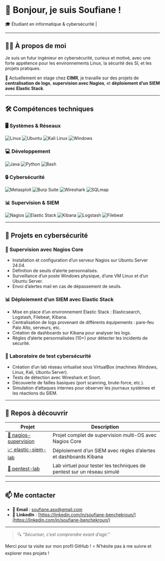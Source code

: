 # 👋 Bonjour, je suis Soufiane !

🎓 Étudiant en informatique & cybersécurité | 

---

## 🧑‍💻 À propos de moi

Je suis un futur ingénieur en cybersécurité, curieux et motivé, avec une forte appétence pour les environnements Linux, la sécurité des SI, et les projets pratiques.

💼 Actuellement en stage chez **CIMR**, je travaille sur des projets de **centralisation de logs**, **supervision avec Nagios**, et **déploiement d’un SIEM avec Elastic Stack**.

---

## 🛠️ Compétences techniques

### 🖥️ Systèmes & Réseaux
![Linux](https://img.shields.io/badge/Linux-FCC624?logo=linux&logoColor=white)
![Ubuntu](https://img.shields.io/badge/Ubuntu-E95420?logo=ubuntu&logoColor=white)
![Kali Linux](https://img.shields.io/badge/Kali_Linux-557C94?logo=kalilinux&logoColor=white)
![Windows](https://img.shields.io/badge/Windows-0078D6?logo=windows&logoColor=white)

### 💻 Développement
![Java](https://img.shields.io/badge/Java-007396?logo=java&logoColor=white)
![Python](https://img.shields.io/badge/Python-3776AB?logo=python&logoColor=white)
![Bash](https://img.shields.io/badge/Bash-121011?logo=gnu-bash&logoColor=white)

### 🔒 Cybersécurité
![Metasploit](https://img.shields.io/badge/Metasploit-000000?logo=metasploit&logoColor=white)
![Burp Suite](https://img.shields.io/badge/Burp_Suite-FF6600?logo=burp-suite&logoColor=white)
![Wireshark](https://img.shields.io/badge/Wireshark-1679A7?logo=wireshark&logoColor=white)
![SQLmap](https://img.shields.io/badge/sqlmap-yellow?logo=database&logoColor=white)

### 📊 Supervision & SIEM
![Nagios](https://img.shields.io/badge/Nagios-222222?logo=nagios&logoColor=white)
![Elastic Stack](https://img.shields.io/badge/Elastic_Stack-005571?logo=elasticsearch&logoColor=white)
![Kibana](https://img.shields.io/badge/Kibana-E8478B?logo=kibana&logoColor=white)
![Logstash](https://img.shields.io/badge/Logstash-FCA121?logo=logstash&logoColor=white)
![Filebeat](https://img.shields.io/badge/Filebeat-00BFB3?logo=elastic&logoColor=white)

---

## 🔐 Projets en cybersécurité

### 🔭 Supervision avec **Nagios Core**
- Installation et configuration d’un serveur Nagios sur Ubuntu Server 24.04.
- Définition de seuils d’alerte personnalisés.
- Surveillance d’un poste Windows physique, d’une VM Linux et d’un Ubuntu Server.
- Envoi d’alertes mail en cas de dépassement de seuils.

### 📊 Déploiement d’un **SIEM avec Elastic Stack**
- Mise en place d’un environnement Elastic Stack : Elasticsearch, Logstash, Filebeat, Kibana.
- Centralisation de logs provenant de différents équipements : pare-feu Palo Alto, serveurs, etc.
- Création de dashboards sur Kibana pour analyser les logs.
- Règles d’alerte personnalisées (10+) pour détecter les incidents de sécurité.

### 🧪 **Laboratoire de test cybersécurité**
- Création d’un lab réseau virtualisé sous VirtualBox (machines Windows, Linux, Kali, Ubuntu Server).
- Tests de détection avec Wireshark et Snort.
- Découverte de failles basiques (port scanning, brute-force, etc.).
- Simulation d’attaques internes pour observer les journaux systèmes et les réactions du SIEM.

---

## 📂 Repos à découvrir

| Projet | Description |
|--------|-------------|
| [🔧 nagios-supervision](https://github.com/ton-github/nagios-supervision) | Projet complet de supervision multi-OS avec Nagios Core |
| [📈 elastic-siem-lab](https://github.com/ton-github/elastic-siem-lab) | Déploiement d’un SIEM avec règles d’alertes et dashboards Kibana |
| [🧪 pentest-lab](https://github.com/ton-github/pentest-lab) | Lab virtuel pour tester les techniques de pentest sur un réseau simulé |

---

## 📫 Me contacter

- 📧 **Email** : soufiane.asx@gmail.com
- 💼 **LinkedIn** : [https://linkedin.com/in/soufiane-benchekroun/](https://linkedin.com/in/soufiane-benchekroun/)
---

> 🔍 *“Sécuriser, c’est comprendre avant d’agir.”*

Merci pour ta visite sur mon profil GitHub ! ⭐ N’hésite pas à me suivre et explorer mes projets !
